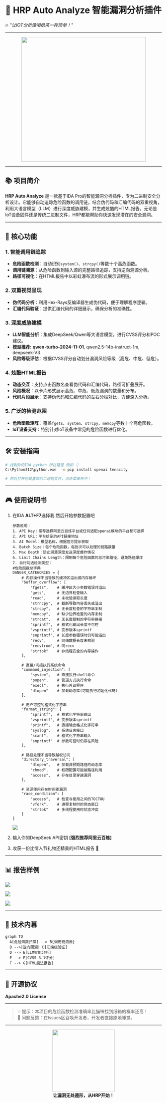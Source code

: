 # 🚀 **HRP Auto Analyze 智能漏洞分析插件**  

🔥 *"让IOT分析像喝奶茶一样简单！"*  

---

<div align="center">
  <img src="https://media.giphy.com/media/L1R1tvI9svkIWwpVYr/giphy.gif" width="400">
</div>


---

## 📚 **项目简介**  

**HRP Auto Analyze** 是一款基于IDA Pro的智能漏洞分析插件，专为二进制安全分析设计。它能够自动追踪危险函数的调用链，结合伪代码和汇编代码的双重视角，利用大语言模型（LLM）进行深度威胁建模，并生成炫酷的HTML报告。无论是IoT设备固件还是传统二进制文件，HRP都能帮助你快速发现潜在的安全漏洞。

---

## 🚀 **核心功能**  

### 1. **智能调用链追踪**  

- **危险函数检测**：自动识别`system()`、`strcpy()`等数十个高危函数。
- **调用链溯源**：从危险函数到输入源的完整路径追踪，支持逆向溯源分析。
- **路径可视化**：在HTML报告中以彩虹瀑布流的形式展示调用链。

### 2. **双重视觉呈现**  

- **伪代码分析**：利用Hex-Rays反编译器生成伪代码，便于理解程序逻辑。
- **汇编代码验证**：提供汇编代码的详细展示，确保分析的准确性。

### 3. **深度威胁建模**  

- **LLM智能分析**：集成DeepSeek/Qwen等大语言模型，进行CVSS评分和POC建议。
- **模型推荐:** **qwen-turbo-2024-11-01**, qwen2.5-14b-instruct-1m, deepseek-V3
- **风险等级评估**：根据CVSS评分自动划分漏洞风险等级（高危、中危、低危）。

### 4. **炫酷HTML报告**  

- **动态交互**：支持点击函数名查看伪代码和汇编代码，路径可折叠展开。
- **风险概况**：以卡片形式展示高危、中危、低危漏洞的数量和分布。
- **代码片段展示**：支持伪代码和汇编代码的左右分栏对比，方便深入分析。

### 5. **广泛的检测范围**  

- **危险函数矩阵**：覆盖`fgets`、`system`、`strcpy`、`memcpy`等数十个高危函数。
- **IoT设备支持**：特别针对IoT设备中常见的危险函数进行优化。

---

## 🛠️ **安装指南**  

```bash
# 找到你的IDA python 所在路径 例如 👇
C:\Python312\python.exe  -m pip install openai tenacity

# 然后打开你最喜欢的二进制文件，点击菜单开冲！
```

---

## 🎮 **使用说明书**  

1. 在IDA **ALT+F7**选择我 然后开始参数配置吧

   ```
   参数说明：
   1. API Key：推荐选择阿里云百炼平台或任何适配openai模块的平台都可选择
   2. API URL：平台给定的API链接地址
   3. AI Model：模型名称，根据官方提示获取
   4. Batch Size：每个危险函数，每批次可以处理的链路数量
   5. Max Depth：防止溯源深度发送深度爆炸情况
   6. Limit Chains Length：限制每个危险函数的总污染路径，避免路径爆炸
   7. 自行勾选检测类型：
   #危险函数总字典
   DANGER_CATEGORIES = {
       # 内存操作不当导致的缓冲区溢出或内存破坏
       "buffer_overflow": [
           "fgets",    # 缓冲区大小参数错误时溢出
           "gets",     # 无边界检查输入
           "read",     # 未校验读取长度
           "strncpy",  # 截断导致内容丢失或溢出
           "strcpy",   # 无长度检查的字符串复制
           "memcpy",   # 缺少边界检查的内存复制
           "strcat",   # 无长度控制的字符串拼接
           "sprintf",  # 格式化输出长度不可控
           "vsprintf", # 变参版本sprintf
           "snprintf", # 长度参数错误时仍可能溢出
           "recv",     # 网络数据长度未校验
           "recvfrom", # 同recv
           "strtok"    # 非线程安全的内存操作
       ],
       
       # 直接/间接执行系统命令
       "command_injection": [
           "system",   # 直接执行shell命令
           "popen",    # 管道方式执行命令
           "execl",    # 执行外部程序
           "dlopen"    # 加载动态库(可能执行初始化代码)
       ],
       
       # 用户可控的格式化字符串
       "format_string": [
           "sprintf",  # 格式化字符串输出
           "vsprintf", # 变参版本sprintf
           "printf",   # 直接输出格式化字符串
           "syslog",   # 系统日志接口
           "scanf",    # 格式化字符串输入
           "snprintf"  # 参数可控时仍存在风险
       ],
       
       # 路径处理不当导致越权访问
       "directory_traversal": [
           "dlopen",   # 加载非预期路径的动态库
           "chmod",    # 权限配置可能被路径利用
           "access",   # 存在目录穿越漏洞
       ],
       
       # 资源使用存在时间差漏洞
       "race_condition": [
           "access",   # 检查与使用之间的TOCTOU
           "vfork",    # 进程复制时的竞态窗口
           "strtok"    # 多线程使用时状态冲突
       ]
   }
   ```

   ![](image/1.jpg)

2. 输入你的DeepSeek API密钥 **[强烈推荐阿里云百炼]**  

3. 收获一份比情人节礼物还精美的HTML报告 💌  

---

## 📊 **报告样例**  

![](image/2.jpg)

![](image/3.jpg)

![](image/4.jpg)  


---

## 🧠 **技术内幕**  

```mermaid
graph TD
  A[危险函数扫描] --> B{调用链溯源}
  B -->|逆向回溯| D[汇编级验证]
  D --> E[LLM智能分析]
  E --> F[CVSS 3.1评分]
  F --> G[HTML魔法报告]
```



---

## 📜 **开源协议**  

**Apache2.0 License** 

---

> 💡 提示：本项目的危险函数检测准确率比猫咪找到纸箱的概率还高！  
> 🐞 问题反馈：在Issues区召唤开发者，开发者直接原地睡觉。  

---

<div align="center">
  <img src="https://media.giphy.com/media/3o7TKMt1VVNkHV2PaE/giphy.gif" width="200">
  <br>
  <b>让漏洞无处遁形，从HRP开始！</b>
</div>
